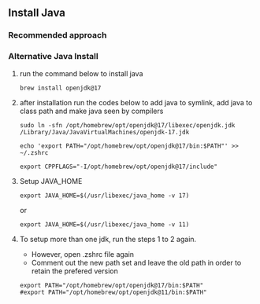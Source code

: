 ## Install Java
### Recommended approach
### Alternative Java Install
1. run the command below to install java
    
    ```brew install openjdk@17```
2. after installation run the codes below to add java to symlink, add java to class path and make java seen by compilers
    
    ```sudo ln -sfn /opt/homebrew/opt/openjdk@17/libexec/openjdk.jdk /Library/Java/JavaVirtualMachines/openjdk-17.jdk```
    
    
    ```echo 'export PATH="/opt/homebrew/opt/openjdk@17/bin:$PATH"' >> ~/.zshrc```
    
    
    ```export CPPFLAGS="-I/opt/homebrew/opt/openjdk@17/include"```

3. Setup JAVA_HOME
    
    ```export JAVA_HOME=$(/usr/libexec/java_home -v 17)```
    
    or 
    
    ```export JAVA_HOME=$(/usr/libexec/java_home -v 11)```

4. To setup more than one jdk, run the steps 1 to 2 again.
    - However, open .zshrc file again
    - Comment out the new path set and leave the old path in order to retain the prefered version

    ```
    export PATH="/opt/homebrew/opt/openjdk@17/bin:$PATH"
    #export PATH="/opt/homebrew/opt/openjdk@11/bin:$PATH"
    ```